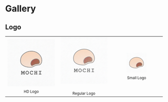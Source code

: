 # Gallery

## Logo

<table>
  <tr>
    <td align="center" width=200>
      <img src="./logo/render/logo.png" alt="HD Logo"; display: block; margin: auto;"><br>
      <sub>HD Logo</sub>
    </td>
    <td align="center" width=200>
      <img src="./logo/render/logo_150x150.png" alt="Logo" style="max-width: 100%; max-height: 200px; display: block; margin: auto;"><br>
      <sub>Regular Logo</sub>
    </td>
    <td align="center" width=200>
      <img src="./logo/render/logo_64x64.png" alt="Small Logo"; display: block; margin: auto;"><br>
      <sub>Small Logo</sub>
    </td>
  </tr>
</table>
